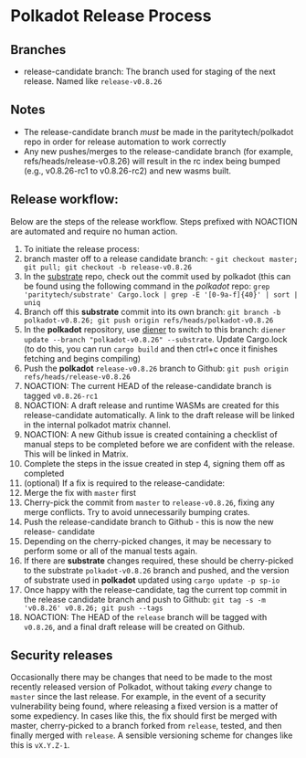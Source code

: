 # Polkadot Release Process

## Branches
* release-candidate branch: The branch used for staging of the next release. Named like `release-v0.8.26`

## Notes
* The release-candidate branch *must* be made in the paritytech/polkadot repo in order for release automation to work
correctly
* Any new pushes/merges to the release-candidate branch (for example, refs/heads/release-v0.8.26) will result in the rc
index being bumped (e.g., v0.8.26-rc1 to v0.8.26-rc2) and new wasms built.

## Release workflow:

Below are the steps of the release workflow. Steps prefixed with NOACTION are automated and require no human action.

1. To initiate the release process:
  1. branch master off to a release candidate branch:
    - `git checkout master; git pull; git checkout -b release-v0.8.26`
  1. In the [substrate](https://github.com/paritytech/substrate) repo, check out the commit used by polkadot (this can
     be found using the following command in the *polkadot* repo:
     `grep 'paritytech/substrate' Cargo.lock | grep -E '[0-9a-f]{40}' | sort | uniq`
  1. Branch off this **substrate** commit into its own branch: `git branch -b polkadot-v0.8.26; git push origin
     refs/heads/polkadot-v0.8.26`
  1. In the **polkadot** repository, use [diener](https://github.com/bkchr/diener/) to switch to this branch: `diener
     update --branch "polkadot-v0.8.26" --substrate`. Update Cargo.lock (to do this, you can run `cargo build` and then
     ctrl+c once it finishes fetching and begins compiling)
  1. Push the **polkadot** `release-v0.8.26` branch to Github: `git push origin refs/heads/release-v0.8.26`
1. NOACTION: The current HEAD of the release-candidate branch is tagged `v0.8.26-rc1`
1. NOACTION: A draft release and runtime WASMs are created for this release-candidate automatically. A link to the draft
  release will be linked in the internal polkadot matrix channel.
1. NOACTION: A new Github issue is created containing a checklist of manual steps to be completed before we are
  confident with the release. This will be linked in Matrix.
1. Complete the steps in the issue created in step 4, signing them off as completed
1. (optional) If a fix is required to the release-candidate:
  1. Merge the fix with `master` first
  1. Cherry-pick the commit from `master` to `release-v0.8.26`, fixing any merge conflicts. Try to avoid unnecessarily
  bumping crates.
  1. Push the release-candidate branch to Github - this is now the new release- candidate
  1. Depending on the cherry-picked changes, it may be necessary to perform some or all of the manual tests again.
  1. If there are **substrate** changes required, these should be cherry-picked to the substrate `polkadot-v0.8.26`
     branch and pushed, and the version of substrate used in **polkadot** updated using `cargo update -p sp-io`
1. Once happy with the release-candidate, tag the current top commit in the release candidate branch and push to Github:
   `git tag -s -m 'v0.8.26' v0.8.26; git push --tags`
1. NOACTION: The HEAD of the `release` branch will be tagged with `v0.8.26`, and a final draft release will be created
  on Github.

## Security releases

Occasionally there may be changes that need to be made to the most recently released version of Polkadot, without taking
*every* change to `master` since the last release. For example, in the event of a security vulnerability being found,
where releasing a fixed version is a matter of some expediency. In cases like this, the fix should first be merged with
master, cherry-picked to a branch forked from `release`, tested, and then finally merged with `release`. A sensible
versioning scheme for changes like this is `vX.Y.Z-1`.

